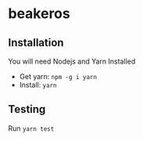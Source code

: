 # beakeros

## Installation
You will need Nodejs and Yarn Installed

* Get yarn: `npm -g i yarn`
* Install: `yarn`

## Testing

Run `yarn test`
